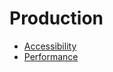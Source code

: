 # Production

 - [Accessibility](/Production/Accessibility.md)
 - [Performance](/Production/Performance.md)
